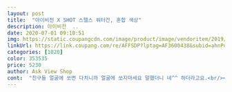```yaml
---
layout: post 
title:  "아이비전 X SHOT 스텔스 워터건, 혼합 색상" 
description: 아이비전  ..
date: 2020-07-01 09:10:51 
img: https://static.coupangcdn.com/image/product/image/vendoritem/2019/06/17/3787764605/b7cda441-402e-467f-aaf3-cc236cf901eb.jpg 
linkUrl: https://link.coupang.com/re/AFFSDP?lptag=AF3600438&subid=ahnPublicAsk&pageKey=106342879&itemId=321605484&vendorItemId=3787764605&traceid=V0-113-d4fe72e42f50af7b 
categories: [1020] 
color: 353535 
price: 5230 
author: Ask View Shop 
cont:  "친구들 얼굴에 쏘면 다치니까 얼굴에 쏘지마세요 말했더니 네^^ 하더라고요.<br/><br/>10살 누나한테 너도 사줄까? 물었더니 안산대서 말았는데<br/>3분의 2정도 찼어요.<br/><br/>40개월아들 물총으로 구입했습니다.<br/><br/>5살 아이 어린이집에서 이번주엔 원에서 물놀이를 한다고 여벌옷, 물총, 수건 보내래서 샀어요.<br/><br/>✅ 구매가격  5,370원2개 중 1 개<br/>✅ 로켓배송<br/>7월 16일<br/>가격도 착하고 4살 아이도 쉽게 눌러서 잘 쏘아요<br/>가득 채우고 보통 쓰는 크지않은 머그컵에 따라보니,<br/>가방처럼 메는 물총도 있고 앞뒤로 펌핑해서 쏘는 물총도 있는데<br/>가방형 사줄까<br/>가방형이 많이 들어가고 좋겠지?<br/>가볍고 잘눌린다는 후기 보고 확정했고요^^<br/>고장 나면 재구매 의사 있어요<br/>구입가격 4,800 원<br/>그리고, 아이가 아직 손이 작아서 한손으로 쏘기에는 무리구요.<br/><br/>너무 작으면 물 계속 채워줘야 돼서 힘들잖아요ㅜㅜ<br/>다칠수 있겠더라구요.<br/><br/>단단해보여서 맘에듭니다.<br/><br/>두손으로 잡아야 쏠수있어요!! 그래도 아이는 좋답니다.<br/><br/>들어가는 양은 많지않지만<br/>로켓와우 배송이라 더 좋았고요^^<br/>물 넣고 빼는게 쉬워서 잘놀것같아요^^<br/>물넣은뒤 마개 고무패킹도 단단해서 물 쏟을일은 없을듯하구요.<br/><br/>물도 꽤들어가는편이구요.<br/><br/>물도 은근 많이 들어가서 좋네요<br/>물통이 투명해서 어느정도 남았는지 금방 파악할수 있어요.<br/><br/>바다 놀러 가서 물총 놀이 재밌게 했어요<br/>배낭 물총도 집에 있지만 이 제품이 훨씬 좋네요<br/>보이더라고요.<br/><br/>빨래도 널고 양치도 하고 볼일보고 가져와서<br/>사주는거 좀 지대로된거 사주자 싶어서 구입했는데 가격대비 괜찮네요?<br/>새벽에 눈이 떠져서<br/>새지않는것같고요.<br/><br/>손에 쏴보니 아프진않은데<br/>시험 작동 해봤는데<br/>아무래도 눈이나 얼굴에 쏘면 아이들 땀흘린물과 먼지가 들어가서 위생상 안좋을거같으니,<br/>아이는 손에 쏙들어가는 권총형 물총을 원하더라구요.<br/><br/>아이들이 정말 잘가지고 놀아요^^<br/>아주 잘되네요.<br/><br/>아직 네돌도 안된 쪼꼬미니까 작은걸로.<br/><br/>안되면 짜증을 내겠지란 생각이 들어서 작은걸로 했어요.<br/><br/>어린 아가들에겐 이게 딱이예요^^<br/>어린이집 선생님께도 물총이 참 가볍고 작은데 잘나가네요 라고 칭찬 들었답니다^^<br/>어린이집에서도 잘 가르쳐주시겠지만요^^<br/>얼마전 미니물총이라고 하나 사줬는데 진짜 미니라 아이손에는 딱 맞는데 물도 적게들어가고, 물넣고난뒤 닫는부분 고무패킹 고장으로 물이질질 새길래... <br/><br/>이 제품은 크기가 딱 적당해서 마음에 들어요<br/>잘쓸게요^^<br/>재구입 의사 있으며,<br/>저의 결론도 가볍고 좋다^^ 입니다.<br/><br/>좋은 제품이에요!!<br/>지인에게도 자신있게 추천할만한 상품이예요.<br/><br/>처음 보여지는 목록엔 노출이 안됐었는데 이것저것 보다보니<br/>초딩같으면 큰거 사주겠는데<br/>큰애들 쓰는 세게 잘나가는걸로 사줄까 고민했는데,<br/>하고 사려다가 물넣고 돌려서 잠그고 등뒤에 매기까지 얼마나 힘들지<br/>하나 더 구입해서 잘쓰고있어요.<br/><br/>하나 더 사면 평소에도 재밌게 놀것같아요.<br/><br/>한가지 단점은 물빨이 쎈편입니다.<br/> 얼굴에 쏘는일은 없도록해야될듯해요.<br/><br/>한번 채워주면 꽤 놀다가 다시 채워줬어요<br/>활모양인데 활시위처럼 당기는걸로 사줄까<br/>" 
---
```

